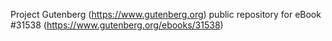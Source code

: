 Project Gutenberg (https://www.gutenberg.org) public repository for eBook #31538 (https://www.gutenberg.org/ebooks/31538)
